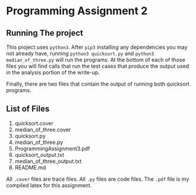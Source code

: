 # Programming Assignment 2

## Running The project

This project uses `python3`. After `pip3` installing any dependencies you may not already have, running `python3 quicksort.py` and `python3 median_of_three.py` will run the programs. At the bottom of each of those files you will find calls that run the test cases that produce the output used in the analysis portion of the write-up.

Finally, there are two files that contain the output of running both quicksort programs.

## List of Files

1. quicksort.cover
2. median_of_three.cover
3. quicksort.py
4. median_of_three.py
5. ProgrammingAssignment3.pdf
6. quicksort_output.txt
7. median_of_three_output.txt
8. README.md

All `.cover` files are trace files. All `.py` files are code files. The `.pdf` file is my compiled latex for this assignment.
